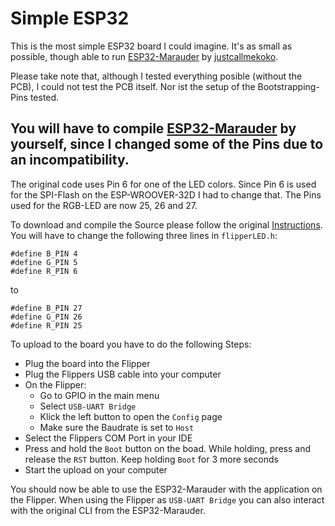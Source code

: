 # Simple ESP32

This is the most simple ESP32 board I could imagine.
It's as small as possible, though able to run [ESP32-Marauder](https://github.com/justcallmekoko/ESP32Marauder) by [justcallmekoko](https://github.com/justcallmekoko).

Please take note that, although I tested everything posible (without the PCB), I could not test the PCB itself.
Nor ist the setup of the Bootstrapping-Pins tested.


## You will have to compile [ESP32-Marauder](https://github.com/justcallmekoko/ESP32Marauder) by yourself, since I changed some of the Pins due to an incompatibility.
The original code uses Pin 6 for one of the LED colors.
Since Pin 6 is used for the SPI-Flash on the ESP-WROOVER-32D I had to change that.
The Pins used for the RGB-LED are now 25, 26 and 27.

To download and compile the Source please follow the original [Instructions](https://github.com/justcallmekoko/ESP32Marauder/wiki/installing-firmware-from-source).
You will have to change the following three lines in `flipperLED.h`:
```
#define B_PIN 4
#define G_PIN 5
#define R_PIN 6
```
to
```
#define B_PIN 27
#define G_PIN 26
#define R_PIN 25
```

To upload to the board you have to do the following Steps:
- Plug the board into the Flipper
- Plug the Flippers USB cable into your computer
- On the Flipper:
	- Go to GPIO in the main menu
	- Select `USB-UART Bridge`
	- Klick the left button to open the `Config` page
	- Make sure the Baudrate is set to `Host`
- Select the Flippers COM Port in your IDE
- Press and hold the `Boot` button on the boad. While holding, press and release the `RST` button. Keep holding `Boot` for 3 more seconds
- Start the upload on your computer

You should now be able to use the ESP32-Marauder with the application on the Flipper.
When using the Flipper as `USB-UART Bridge` you can also interact with the original CLI from the ESP32-Marauder.
